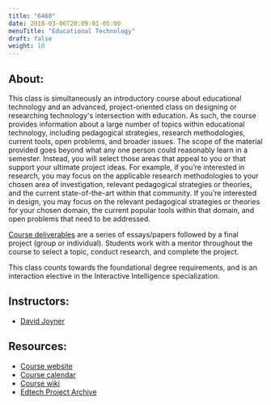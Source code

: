 ```yaml
---
title: "6460"
date: 2018-03-06T20:09:01-05:00
menuTitle: "Educational Technology"
draft: false
weight: 10
---
```


## About:

This class is simultaneously an introductory course about educational technology and an advanced, project-oriented class on designing or researching technology's intersection with education. As such, the course provides information about a large number of topics within educational technology, including pedagogical strategies, research methodologies, current tools, open problems, and broader issues. The scope of the material provided goes beyond what any one person could reasonably learn in a semester. Instead, you will select those areas that appeal to you or that support your ultimate project ideas. For example, if you’re interested in research, you may focus on the applicable research methodologies to your chosen area of investigation, relevant pedagogical strategies or theories, and the current state-of-the-art within that community.  If you’re interested in design, you may focus on the relevant pedagogical strategies or theories for your chosen domain, the current popular tools within that domain, and open problems that need to be addressed.

[Course deliverables](http://omscs6460.gatech.edu/spring-2018/) are a series of essays/papers followed by a final project (group or individual). Students work with a mentor throughout the course to select a topic, conduct research, and complete the project.

This class counts towards the foundational degree requirements, and is an interaction elective in the Interactive Intelligence specialization.


## Instructors:

- [David Joyner](http://www.davidjoyner.net/) 


## Resources:

- [Course website](http://omscs6460.gatech.edu)
- [Course calendar](http://omscs6460.gatech.edu/spring-2018/full-calendar)
- [Course wiki](https://www.udacity.com/wiki/Educational_Technology)
- [Edtech Project Archive](http://omscs-edtech.com)
